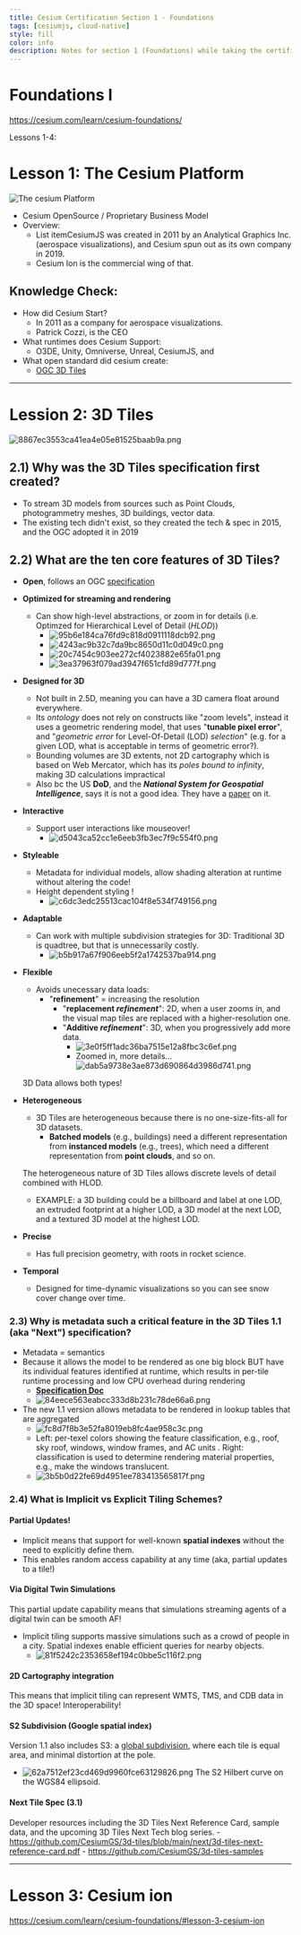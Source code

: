 ```yaml
---
title: Cesium Certification Section 1 - Foundations
tags: [cesiumjs, cloud-native]
style: fill
color: info
description: Notes for section 1 (Foundations) while taking the certification preparation.
---
```



# Foundations I
https://cesium.com/learn/cesium-foundations/

Lessons 1-4:



# Lesson 1: The Cesium Platform

![The cesium Platform](/resources/ceisum_foundations_overview.png)

- Cesium OpenSource / Proprietary Business Model
- Overview:
	- List itemCesiumJS was created in 2011 by an Analytical Graphics Inc.  (aerospace visualizations), and Cesium spun out as its own company in 2019.
	- Cesium Ion is the commercial wing of that.

## Knowledge Check:
- How did Cesium Start?
	- In 2011 as a company for aerospace visualizations. 
	- Patrick Cozzi, is the CEO
- What runtimes does Cesium Support:
	- O3DE, Unity, Omniverse, Unreal, CesiumJS, and 
- What open standard did cesium create:
	- [OGC 3D Tiles](https://www.ogc.org/standard/3dtiles/) 



* * *
# Lession 2: 3D Tiles
![8867ec3553ca41ea4e05e81525baab9a.png](resources/8867ec3553ca41ea4e05e81525baab9a.png)

## 2.1) Why was the 3D Tiles specification first created?

- To stream 3D models from sources such as Point Clouds, photogrammetry meshes, 3D buildings, vector data. 
- The existing tech didn't exist, so they created the tech & spec in 2015, and the OGC adopted it in 2019
	
## 2.2) What are the ten core features of 3D Tiles?

- **Open**, follows an OGC [specification](https://github.com/CesiumGS/3d-tiles)

- **Optimized for streaming and rendering**
	- Can show high-level abstractions, or zoom in for details (i.e. Optimzed for Hierarchical Level of Detail (*HLOD*))
		- ![95b6e184ca76fd9c818d0911118dcb92.png](resources/95b6e184ca76fd9c818d0911118dcb92.png)
		- ![4243ac9b32c7da9bc8650d11c0d049c0.png](resources/4243ac9b32c7da9bc8650d11c0d049c0.png)
		- ![20c7454c903ee272cf4023882e65fa01.png](resources/20c7454c903ee272cf4023882e65fa01.png)
		- ![3ea37963f079ad3947f651cfd89d777f.png](resources/3ea37963f079ad3947f651cfd89d777f.png)
	
- **Designed for 3D**
	- Not built in 2.5D, meaning you can have a 3D camera float around everywhere. 
	- Its *ontology* does not rely on constructs like "zoom levels", instead it uses a geometric rendering model, that uses "**tunable pixel error**", and "*geometric error* for Level-Of-Detail (LOD) *selection*" (e.g. for a given LOD, what is acceptable in terms of geometric error?). 
	- Bounding volumes are 3D extents, not 2D cartography which is based on Web Mercator, which has its *poles bound to infinity*, making 3D calculations impractical
	- Also bc the US **DoD**, and the ***National System for Geospatial Intelligence***, says it is not a good idea. They have a [paper](https://nsgreg.nga.mil/doc/view?i=4478) on it.
	 
- **Interactive**
	- Support user interactions like mouseover!
		- ![d5043ca52cc1e6eeb3fb3ec7f9c554f0.png](resources/d5043ca52cc1e6eeb3fb3ec7f9c554f0.png)

- **Styleable**
	- Metadata for individual models, allow shading alteration at runtime without altering the code!
	- Height dependent styling !
		- ![c6dc3edc25513cac104f8e534f749156.png](resources/c6dc3edc25513cac104f8e534f749156.png)

- **Adaptable**
	- Can work with multiple subdivision strategies for 3D: Traditional 3D is quadtree, but that is unnecessarily costly. 
		- ![b5b917a67f906eeb5f2a1742537ba914.png](resources/b5b917a67f906eeb5f2a1742537ba914.png)
		
- **Flexible**
	- Avoids unecessary data loads:
		- "**refinement**" = increasing the resolution
			- "**replacement *refinement***": 2D, when a user zooms in, and the visual map tiles are replaced with a higher-resolution one. 
			- "**Additive *refinement***": 3D, when you progressively add more data. 
				- ![3e0f5ff1adc36ba7515e12a8fbc3c6ef.png](resources/3e0f5ff1adc36ba7515e12a8fbc3c6ef.png)
				- Zoomed in, more details... ![dab5a9738e3ae873d690864d3986d741.png](resources/dab5a9738e3ae873d690864d3986d741.png)

	3D Data allows both types!

- **Heterogeneous**
	- 3D Tiles are heterogeneous because there is no one-size-fits-all for 3D datasets. 
		- **Batched models** (e.g., buildings) need a different representation from **instanced models** (e.g., trees), which need a different representation from **point clouds**, and so on.

	The heterogeneous nature of 3D Tiles allows discrete levels of detail combined with HLOD. 
	- EXAMPLE: a 3D building could be a billboard and label at one LOD, an extruded footprint at a higher LOD, a 3D model at the next LOD, and a textured 3D model at the highest LOD.

- **Precise**
	- Has full precision geometry, with roots in  rocket science. 

- **Temporal**
	- Designed for time-dynamic visualizations so you can see snow cover change over time. 


### 2.3) Why is metadata such a critical feature in the 3D Tiles 1.1 (aka "Next") specification?
- Metadata = semantics
- Because it allows the model to be rendered as one big block BUT have its individual features identified at runtime, which results in per-tile runtime processing and low CPU overhead during rendering
	- **[Specification Doc](https://github.com/CesiumGS/3d-tiles/tree/main/specification/Metadata)**
	- ![84eece563eabcc333d8b231c78de66a6.png](resources/84eece563eabcc333d8b231c78de66a6.png)
- The new 1.1 version allows metadata to be rendered in lookup tables that are aggregated
	- ![fc8d7f8b3e52fa8019eb8fc4ae958c3c.png](resources/fc8d7f8b3e52fa8019eb8fc4ae958c3c.png)
	- Left: per-texel colors showing the feature classification, e.g., roof, sky roof, windows, window frames, and AC units . Right: classification is used to determine rendering material properties, e.g., make the windows translucent.
	- ![3b5b0d22fe69d4951ee783413565817f.png](resources/3b5b0d22fe69d4951ee783413565817f.png)

### 2.4) What is Implicit vs Explicit Tiling Schemes?

#### Partial Updates!
- Implicit means that support for well-known **spatial indexes** without the need to explicitly define them.
- This enables random access capability at any time (aka, partial updates to a tile!)

#### Via Digital Twin Simulations
This partial update capability means that simulations streaming agents of a digital twin can be smooth AF!
- Implicit tiling supports massive simulations such as a crowd of people in a city. Spatial indexes enable efficient queries for nearby objects.
	- ![81f5242c2353658ef194c0bbe5c116f2.png](resources/81f5242c2353658ef194c0bbe5c116f2.png)

#### 2D Cartography integration
This means that implicit tiling can represent WMTS, TMS, and CDB data in the 3D space! Interoperability!

#### S2 Subdivision (Google spatial index)
Version 1.1 also includes S3: a [global subdivision](https://cesium.com/blog/2021/11/10/introducing-3d-tiles-next/#s2-subdivision), where each tile is equal area, and minimal distortion at the pole. 
- ![62a7512ef23cd469d9960fce63129826.png](resources/62a7512ef23cd469d9960fce63129826.png) The S2 Hilbert curve on the WGS84 ellipsoid.

#### Next Tile Spec (3.1)

Developer resources including the 3D Tiles Next Reference Card, sample data, and the upcoming 3D Tiles Next Tech blog series.
	- https://github.com/CesiumGS/3d-tiles/blob/main/next/3d-tiles-next-reference-card.pdf
	- https://github.com/CesiumGS/3d-tiles-samples

---
# Lesson 3: Cesium ion
https://cesium.com/learn/cesium-foundations/#lesson-3-cesium-ion